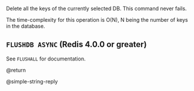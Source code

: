 Delete all the keys of the currently selected DB.
This command never fails.

The time-complexity for this operation is O(N), N being the number of
keys in the database.

`FLUSHDB ASYNC` (Redis 4.0.0 or greater)
---
See `FLUSHALL` for documentation.

@return

@simple-string-reply
